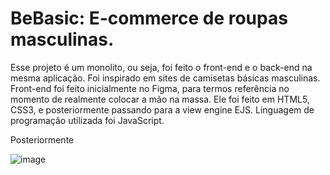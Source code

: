 
# BeBasic: E-commerce de roupas masculinas.

Esse projeto é um monolito, ou seja, foi feito o front-end e o back-end na mesma aplicação. Foi inspirado em sites de camisetas básicas masculinas. 
Front-end foi feito inicialmente no Figma, para termos referência no momento de realmente colocar a mão na massa. Ele foi feito em HTML5, CSS3, e posteriormente passando para a view engine EJS. Linguagem de programação utilizada foi JavaScript. 

Posteriormente 

![image](https://user-images.githubusercontent.com/99093477/190280946-199fd902-b072-4e6d-a17b-3ada045a91b7.png)
